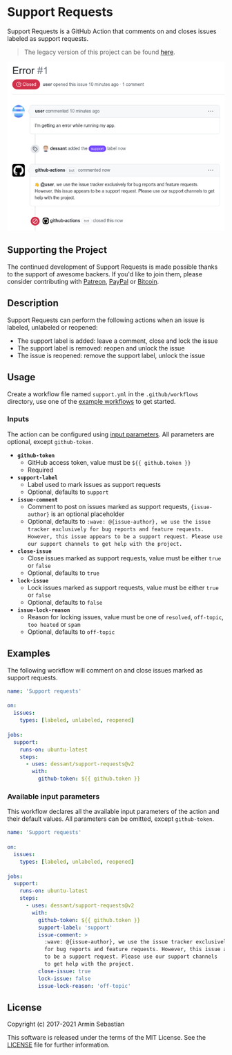# Support Requests

Support Requests is a GitHub Action that comments on
and closes issues labeled as support requests.

> The legacy version of this project can be found
[here](https://github.com/dessant/support-requests-app).

![](assets/screenshot.png)

## Supporting the Project

The continued development of Support Requests is made possible
thanks to the support of awesome backers. If you'd like to join them,
please consider contributing with
[Patreon](https://armin.dev/go/patreon?pr=support-requests&src=repo),
[PayPal](https://armin.dev/go/paypal?pr=support-requests&src=repo) or
[Bitcoin](https://armin.dev/go/bitcoin?pr=support-requests&src=repo).

## Description

Support Requests can perform the following actions when an issue
is labeled, unlabeled or reopened:

* The support label is added: leave a comment, close and lock the issue
* The support label is removed: reopen and unlock the issue
* The issue is reopened: remove the support label, unlock the issue

## Usage

Create a workflow file named `support.yml` in the `.github/workflows` directory,
use one of the [example workflows](#examples) to get started.

### Inputs

The action can be configured using [input parameters](https://help.github.com/en/actions/reference/workflow-syntax-for-github-actions#jobsjob_idstepswith).
All parameters are optional, except `github-token`.

- **`github-token`**
  - GitHub access token, value must be `${{ github.token }}`
  - Required
- **`support-label`**
  - Label used to mark issues as support requests
  - Optional, defaults to `support`
- **`issue-comment`**
  - Comment to post on issues marked as support requests,
    `{issue-author}` is an optional placeholder
  - Optional, defaults to `:wave: @{issue-author}, we use the issue tracker
    exclusively for bug reports and feature requests. However, this issue
    appears to be a support request. Please use our support channels
    to get help with the project.`
- **`close-issue`**
  - Close issues marked as support requests,
    value must be either `true` or `false`
  - Optional, defaults to `true`
- **`lock-issue`**
  - Lock issues marked as support requests,
    value must be either `true` or `false`
  - Optional, defaults to `false`
- **`issue-lock-reason`**
  - Reason for locking issues, value must be one
    of `resolved`, `off-topic`, `too heated` or `spam`
  - Optional, defaults to `off-topic`

## Examples

The following workflow will comment on and close issues
marked as support requests.

```yaml
name: 'Support requests'

on:
  issues:
    types: [labeled, unlabeled, reopened]

jobs:
  support:
    runs-on: ubuntu-latest
    steps:
      - uses: dessant/support-requests@v2
        with:
          github-token: ${{ github.token }}
```

### Available input parameters

This workflow declares all the available input parameters of the action
and their default values. All parameters can be omitted, except `github-token`.

```yaml
name: 'Support requests'

on:
  issues:
    types: [labeled, unlabeled, reopened]

jobs:
  support:
    runs-on: ubuntu-latest
    steps:
      - uses: dessant/support-requests@v2
        with:
          github-token: ${{ github.token }}
          support-label: 'support'
          issue-comment: >
            :wave: @{issue-author}, we use the issue tracker exclusively
            for bug reports and feature requests. However, this issue appears
            to be a support request. Please use our support channels
            to get help with the project.
          close-issue: true
          lock-issue: false
          issue-lock-reason: 'off-topic'
```

## License

Copyright (c) 2017-2021 Armin Sebastian

This software is released under the terms of the MIT License.
See the [LICENSE](LICENSE) file for further information.
